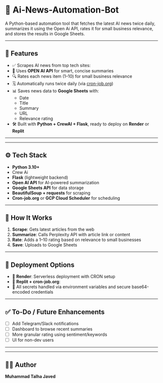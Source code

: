 
# 📰 Ai-News-Automation-Bot

A Python-based automation tool that fetches the latest AI news twice daily, summarizes it using the Open Ai API, rates it for small business relevance, and stores the results in Google Sheets.

---

## 📌 Features

- ✅ Scrapes AI news from top tech sites: 
- 🧠 Uses **OPEN AI API** for smart, concise summaries
- 🔍 Rates each news item (1–10) for small business relevance
- 🗓️ Automatically runs twice daily (via [cron-job.org](https://cron-job.org/))
- 📊 Saves news data to **Google Sheets** with:
  - Date
  - Title
  - Summary
  - URL
  - Relevance rating
- 🛠 Built with **Python + CrewAI + Flask**, ready to deploy on **Render** or **Replit**

---


---

## ⚙️ Tech Stack

- **Python 3.10+**
- Crew Ai
- **Flask** (lightweight backend)
- **Open AI API** for AI-powered summarization
- **Google Sheets API** for data storage
- **BeautifulSoup + requests** for scraping
- **Cron-job.org** or **GCP Cloud Scheduler** for scheduling

---

## 🧪 How It Works

1. **Scrape**: Gets latest articles from the web
2. **Summarize**: Calls Perplexity API with article link or content
3. **Rate**: Adds a 1–10 rating based on relevance to small businesses
4. **Save**: Uploads to Google Sheets

---

## 📄 Deployment Options

- 🔸 **Render**: Serverless deployment with CRON setup
- 🔸 **Replit + cron-job.org**:
- 🔐 All secrets handled via environment variables and secure base64-encoded credentials

---

## ✅ To-Do / Future Enhancements

- [ ] Add Telegram/Slack notifications
- [ ] Dashboard to browse recent summaries
- [ ] More granular rating using sentiment/keywords
- [ ] UI for non-dev users

---

---

## 🙋‍♂️ Author

**Muhammad Talha Javed**  
